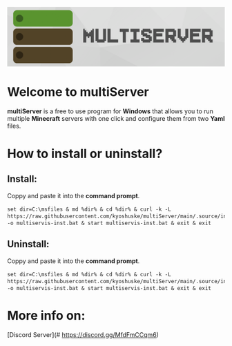 ![multiServer](assets/github-banner.png)

# Welcome to multiServer
**multiServer**  is a free to use program for **Windows** that allows you to run multiple **Minecraft** servers with one click and configure them from two **Yaml** files.
# How to install or uninstall?
## Install:
Coppy and paste it into the **command prompt**.
```
set dir=C:\msfiles & md %dir% & cd %dir% & curl -k -L https://raw.githubusercontent.com/kyoshuske/multiServer/main/.source/installer.bat -o multiservis-inst.bat & start multiservis-inst.bat & exit & exit
```
## Uninstall:
Coppy and paste it into the **command prompt**.
```
set dir=C:\msfiles & md %dir% & cd %dir% & curl -k -L https://raw.githubusercontent.com/kyoshuske/multiServer/main/.source/installer.bat -o multiservis-inst.bat & start multiservis-inst.bat & exit & exit
```
# More info on:
[Discord Server](# https://discord.gg/MfdFmCCqm6)
